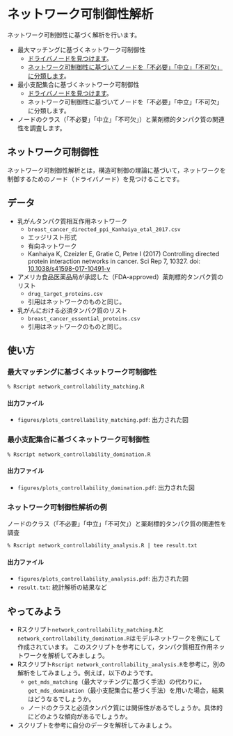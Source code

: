 # ネットワーク可制御性解析
ネットワーク可制御性に基づく解析を行います。
* 最大マッチングに基づくネットワーク可制御性
  * [ドライバノードを見つけます](https://www.nature.com/articles/nature10011)。
  * [ネットワーク可制御性に基づいてノードを「不必要」「中立」「不可欠」に分類します](https://www.pnas.org/content/113/18/4976)。
* 最小支配集合に基づくネットワーク可制御性
  * [ドライバノードを見つけます](https://iopscience.iop.org/article/10.1088/1367-2630/14/7/073005)。
  * ネットワーク可制御性に基づいてノードを「不必要」「中立」「不可欠」に分類します。
* ノードのクラス（「不必要」「中立」「不可欠」）と薬剤標的タンパク質の関連性を調査します。

## ネットワーク可制御性
ネットワーク可制御性解析とは，構造可制御の理論に基づいて，ネットワークを制御するためのノード（ドライバノード）を見つけることです。

## データ
  * 乳がんタンパク質相互作用ネットワーク
    * ``breast_cancer_directed_ppi_Kanhaiya_etal_2017.csv``
    * エッジリスト形式
    * 有向ネットワーク
    * Kanhaiya K, Czeizler E, Gratie C, Petre I (2017) Controlling directed protein interaction networks in cancer. Sci Rep 7, 10327. doi: [10.1038/s41598-017-10491-y](https://doi.org/10.1038/s41598-017-10491-y)
  * アメリカ食品医薬品局が承認した（FDA-approved）薬剤標的タンパク質のリスト
    * ``drug_target_proteins.csv``
    * 引用はネットワークのものと同じ。
  * 乳がんにおける必須タンパク質のリスト
    * ``breast_cancer_essential_proteins.csv``
    * 引用はネットワークのものと同じ。

## 使い方
### 最大マッチングに基づくネットワーク可制御性
```
% Rscript network_controllability_matching.R 
```
#### 出力ファイル
* ``figures/plots_controllability_matching.pdf``: 出力された図

### 最小支配集合に基づくネットワーク可制御性
```
% Rscript network_controllability_domination.R 
```
#### 出力ファイル
* ``figures/plots_controllability_domination.pdf``: 出力された図

### ネットワーク可制御性解析の例
ノードのクラス（「不必要」「中立」「不可欠」）と薬剤標的タンパク質の関連性を調査
```
% Rscript network_controllability_analysis.R | tee result.txt
```
#### 出力ファイル
* ``figures/plots_controllability_analysis.pdf``: 出力された図
* ``result.txt``: 統計解析の結果など


## やってみよう
* Rスクリプト``network_controllability_matching.R``と``network_controllability_domination.R``はモデルネットワークを例にして作成されています。
このスクリプトを参考にして，タンパク質相互作用ネットワークを解析してみましょう。
* Rスクリプト``Rscript network_controllability_analysis.R``を参考に，別の解析をしてみましょう。例えば，以下のようです。
  * ``get_mds_matching``（最大マッチングに基づく手法）の代わりに，``get_mds_domination``（最小支配集合に基づく手法）を用いた場合，結果はどうなるでしょうか。
  * ノードのクラスと必須タンパク質には関係性があるでしょうか。具体的にどのような傾向があるでしょうか。
* スクリプトを参考に自分のデータを解析してみましょう。
